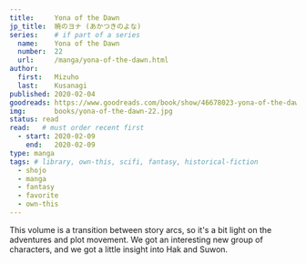 ```yaml
---
title:     Yona of the Dawn
jp_title:  暁のヨナ (あかつきのよな)
series:    # if part of a series
  name:    Yona of the Dawn
  number:  22
  url:     /manga/yona-of-the-dawn.html
author: 
  first:   Mizuho 
  last:    Kusanagi
published: 2020-02-04 
goodreads: https://www.goodreads.com/book/show/46678023-yona-of-the-dawn-vol-22
img:       books/yona-of-the-dawn-22.jpg
status: read
read:   # must order recent first
  - start: 2020-02-09 
    end:   2020-02-09
type: manga
tags: # library, own-this, scifi, fantasy, historical-fiction
  - shojo
  - manga
  - fantasy
  - favorite
  - own-this
---
```


This volume is a transition between story arcs, so it's a bit light on the adventures and plot movement. We got an interesting new group of characters, and we got a little insight into Hak and Suwon.